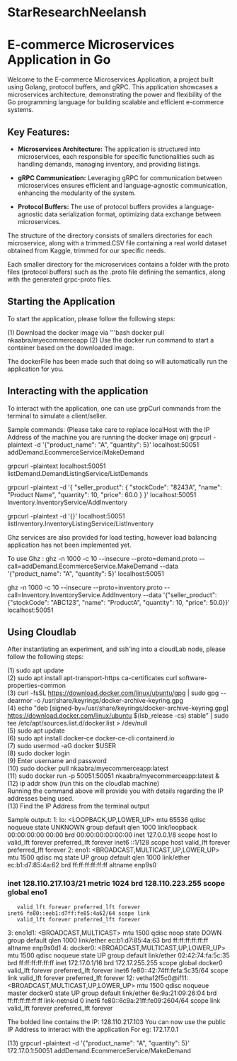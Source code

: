 # StarResearchNeelansh

# E-commerce Microservices Application in Go

Welcome to the E-commerce Microservices Application, a project built using Golang, protocol buffers, and gRPC. This application showcases a microservices architecture, demonstrating the power and flexibility of the Go programming language for building scalable and efficient e-commerce systems.

## Key Features:

- **Microservices Architecture:** The application is structured into microservices, each responsible for specific functionalities such as handling demands, managing inventory, and providing listings.

- **gRPC Communication:** Leveraging gRPC for communication between microservices ensures efficient and language-agnostic communication, enhancing the modularity of the system.

- **Protocol Buffers:** The use of protocol buffers provides a language-agnostic data serialization format, optimizing data exchange between microservices.

The structure of the directory consists of smallers directories for each microservice, along with a trimmed.CSV file containing a real world dataset obtained from Kaggle, trimmed for our specific needs.

Each smaller directory for the microservices contains a folder with the proto files (protocol buffers) such as the .proto file defining the semantics, along with the generated grpc-proto files.

## Starting the Application
To start the application, please follow the following steps: 

(1) Download the docker image via 
'''bash
docker pull nkaabra/myecommerceapp
(2) Use the docker run command to start a container based on the downloaded image. 

The dockerFile has been made such that doing so will automatically run the application for you.

## Interacting with the application
To interact with the application, one can use grpCurl commands from the terminal to simulate a client/seller. 

Sample commands: (Please take care to replace localHost with the IP Address of the machine you are running the docker image on)
grpcurl -plaintext -d '{"product_name": "A", "quantity": 5}' localhost:50051 addDemand.EcommerceService/MakeDemand

grpcurl -plaintext localhost:50051 listDemand.DemandListingService/ListDemands

grpcurl -plaintext -d '{
  "seller_product": {
    "stockCode": "8243A",
    "name": "Product Name",
    "quantity": 10,
     "price": 60.0
  }
}' localhost:50051 Inventory.InventoryService/AddInventory

grpcurl -plaintext -d '{}' localhost:50051 listInventory.InventoryListingService/ListInventory

Ghz services are also provided for load testing, however load balancing application has not been implemented yet.

To use Ghz : 
ghz -n 1000 -c 10 --insecure --proto=demand.proto --call=addDemand.EcommerceService.MakeDemand --data '{"product_name": "A", "quantity": 5}' localhost:50051

ghz -n 1000 -c 10 --insecure --proto=inventory.proto --call=Inventory.InventoryService.AddInventory --data '{"seller_product": {"stockCode": "ABC123", "name": "ProductA", "quantity": 10, "price": 50.0}}' localhost:50051

## Using Cloudlab

After instantiating an experiment, and ssh'ing into a cloudLab node, please follow the following steps:

(1) sudo apt update <br />
(2) sudo apt install apt-transport-https ca-certificates curl software-properties-common <br />
(3) curl -fsSL https://download.docker.com/linux/ubuntu/gpg | sudo gpg --dearmor -o /usr/share/keyrings/docker-archive-keyring.gpg <br />
(4) echo "deb [signed-by=/usr/share/keyrings/docker-archive-keyring.gpg] https://download.docker.com/linux/ubuntu $(lsb_release -cs) stable" | sudo tee /etc/apt/sources.list.d/docker.list > /dev/null <br />
(5) sudo apt update <br />
(6) sudo apt install docker-ce docker-ce-cli containerd.io <br />
(7) sudo usermod -aG docker $USER <br />
(8) sudo docker login <br />
(9) Enter username and password <br />
(10) sudo docker pull nkaabra/myecommerceapp:latest <br />
(11) sudo docker run -p 50051:50051 nkaabra/myecommerceapp:latest & <br />
(12) ip addr show (run this on the cloudlab machine) <br />
Running the command above will provide you with details regarding the IP addresses being used. <br />
(13) Find the IP Address from the terminal output 

Sample output: 
1: lo: <LOOPBACK,UP,LOWER_UP> mtu 65536 qdisc noqueue state UNKNOWN group default qlen 1000
    link/loopback 00:00:00:00:00:00 brd 00:00:00:00:00:00
    inet 127.0.0.1/8 scope host lo
       valid_lft forever preferred_lft forever
    inet6 ::1/128 scope host 
       valid_lft forever preferred_lft forever
2: eno1: <BROADCAST,MULTICAST,UP,LOWER_UP> mtu 1500 qdisc mq state UP group default qlen 1000
    link/ether ec:b1:d7:85:4a:62 brd ff:ff:ff:ff:ff:ff
    altname enp9s0
   ### inet 128.110.217.103/21 metric 1024 brd 128.110.223.255 scope global eno1
       valid_lft forever preferred_lft forever
    inet6 fe80::eeb1:d7ff:fe85:4a62/64 scope link 
       valid_lft forever preferred_lft forever
3: eno1d1: <BROADCAST,MULTICAST> mtu 1500 qdisc noop state DOWN group default qlen 1000
    link/ether ec:b1:d7:85:4a:63 brd ff:ff:ff:ff:ff:ff
    altname enp9s0d1
4: docker0: <BROADCAST,MULTICAST,UP,LOWER_UP> mtu 1500 qdisc noqueue state UP group default 
    link/ether 02:42:74:fa:5c:35 brd ff:ff:ff:ff:ff:ff
    inet 172.17.0.1/16 brd 172.17.255.255 scope global docker0
       valid_lft forever preferred_lft forever
    inet6 fe80::42:74ff:fefa:5c35/64 scope link 
       valid_lft forever preferred_lft forever
12: vethaf2f5c0@if11: <BROADCAST,MULTICAST,UP,LOWER_UP> mtu 1500 qdisc noqueue master docker0 state UP group default 
    link/ether 6e:9a:21:09:26:04 brd ff:ff:ff:ff:ff:ff link-netnsid 0
    inet6 fe80::6c9a:21ff:fe09:2604/64 scope link 
       valid_lft forever preferred_lft forever


The bolded line contains the IP: 128.110.217.103
You can now use the public IP Address to interact with the application
For eg: 172.17.0.1 

(13) grpcurl -plaintext -d '{"product_name": "A", "quantity": 5}' 172.17.0.1:50051 addDemand.EcommerceService/MakeDemand











